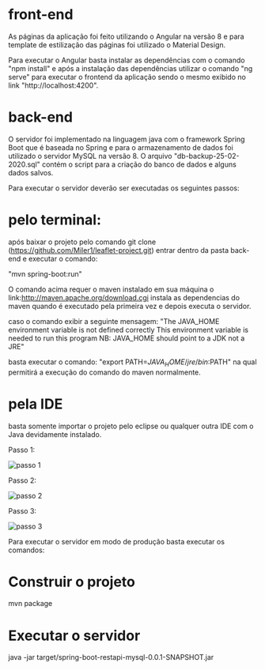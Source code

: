 # front-end

As páginas da aplicação foi feito utilizando o Angular na versão 8 e para template de estilização das páginas foi utilizado o Material Design.

Para executar o Angular basta instalar as dependências com o comando "npm install" e após a instalação das dependências utilizar o comando "ng serve" para executar o frontend da aplicação sendo o mesmo exibido no link "http://localhost:4200". 

# back-end

O servidor foi implementado na linguagem java com o framework Spring Boot que é baseada no Spring e para o armazenamento de dados foi utilizado o servidor MySQL na versão 8. O arquivo "db-backup-25-02-2020.sql" contém o script para a criação do banco de dados e alguns dados salvos.

Para executar o servidor deverão ser executadas os seguintes passos:

# pelo terminal:
após baixar o projeto pelo comando git clone (https://github.com/Miler1/leaflet-project.git) entrar dentro da pasta back-end e executar o comando:

"mvn spring-boot:run"

O comando acima requer o maven instalado em sua máquina o link:http://maven.apache.org/download.cgi instala as dependencias do maven quando é executado pela primeira vez e depois executa o servidor.

caso o comando exibir a seguinte mensagem: 
"The JAVA_HOME environment variable is not defined correctly This environment variable is needed to run this program NB: JAVA_HOME should point to a JDK not a JRE" 

basta executar o comando:
"export PATH=$JAVA_HOME/jre/bin:$PATH" na qual permitirá a execução do comando do maven normalmente.

# pela IDE

basta somente importar o projeto pelo eclipse ou qualquer outra IDE com o Java devidamente instalado.

Passo 1:

![passo 1](https://user-images.githubusercontent.com/34896180/75299727-932cd300-5814-11ea-92de-349c6ef26acd.png)

Passo 2:

![passo 2](https://user-images.githubusercontent.com/34896180/75299688-78f2f500-5814-11ea-9e0e-a2c3fa0de3d7.png)

Passo 3:

![passo 3](https://user-images.githubusercontent.com/34896180/75299707-85774d80-5814-11ea-873a-348d1f558b15.png)


Para executar o servidor em modo de produção basta executar os comandos:
# Construir o projeto
mvn package 
# Executar o servidor 
java -jar target/spring-boot-restapi-mysql-0.0.1-SNAPSHOT.jar
